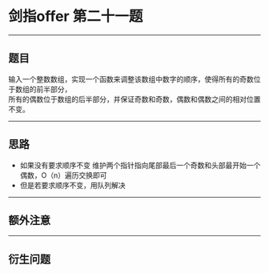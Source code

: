 # 剑指offer 第二十一题 
***
## 题目 
输入一个整数数组，实现一个函数来调整该数组中数字的顺序，使得所有的奇数位于数组的前半部分，<br>
所有的偶数位于数组的后半部分，并保证奇数和奇数，偶数和偶数之间的相对位置不变。<br>
***
## 思路
 * 如果没有要求顺序不变 维护两个指针指向尾部最后一个奇数和头部最开始一个偶数，O（n）遍历交换即可
 * 但是若要求顺序不变，用队列解决
***
## 额外注意 

***
## 衍生问题

